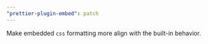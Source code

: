 ```yaml
---
"prettier-plugin-embed": patch
---
```


Make embedded `css` formatting more align with the built-in behavior.
